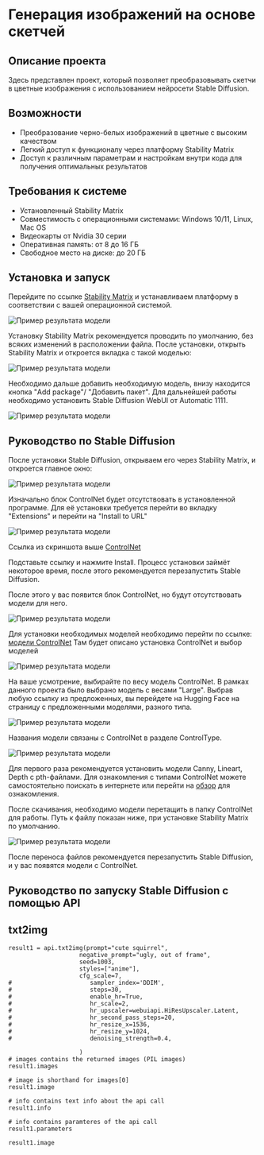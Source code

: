 # Генерация изображений на основе скетчей

## Описание проекта
Здесь представлен проект, который позволяет преобразовывать скетчи в цветные изображения с использованием нейросети Stable Diffusion.

## Возможности
- Преобразование черно-белых изображений в цветные с высоким качеством
- Легкий доступ к функционалу через платформу Stability Matrix
- Доступ к различным параметрам и настройкам внутри кода для получения оптимальных результатов

## Требования к системе
- Установленный Stability Matrix
- Совместимость с операционными системами: Windows 10/11, Linux, Mac OS
- Видеокарты от Nvidia 30 серии
- Оперативная память: от 8 до 16 ГБ
- Свободное место на диске: до 20 ГБ

## Установка и запуск
Перейдите по ссылке [Stability Matrix](https://github.com/LykosAI/StabilityMatrix) и устанавливаем платформу в соответствии с вашей операционной системой.

![Пример результата модели](https://github.com/Opetrek/Image2Image/blob/main/screens/%D0%A3%D1%81%D1%82%D0%B0%D0%BD%D0%BE%D0%B2%D0%BA%D0%B0%20SM.png)

Установку Stability Matrix рекомендуется проводить по умолчанию, без всяких изменений в расположении файла.
После установки, открыть Stability Matrix и откроется вкладка с такой моделью: 

![Пример результата модели](https://github.com/Opetrek/Image2Image/blob/main/screens/Установка%20Stable%20Duffision%20ч.1.png)

Необходимо дальше добавить необходимую модель, внизу находится кнопка "Add package"/ "Добавить пакет". Для дальнейшей работы необходимо установить Stable Diffusion WebUI от Automatic 1111.

![Пример результата модели](https://github.com/Opetrek/Image2Image/blob/main/screens/Установка%20SD%202.1.png)


## Руководство по Stable Diffusion

После установки Stable Diffusion, открываем его через Stability Matrix, и откроется главное окно:

![Пример результата модели](https://github.com/Opetrek/Image2Image/blob/main/screens/Настройка%20SD%20ч1.png)

Изначально блок ControlNet будет отсутствовать в установленной программе. Для её установки требуется перейти во вкладку "Extensions" и перейти на "Install to URL"

![Пример результата модели](https://github.com/Opetrek/Image2Image/blob/main/screens/Настройка%20SD%20ч2.png)

Ссылка из скриншота выше [ControlNet](https://github.com/Mikubill/sd-webui-controlnet)

Подставьте ссылку и нажмите Install. Процесс установки займёт некоторое время, после этого рекомендуется перезапустить Stable Diffusion.

После этого у вас появится блок ControlNet, но будут отсутствовать модели для него.

![Пример результата модели](https://github.com/Opetrek/Image2Image/blob/main/screens/Настройка%20SD%20ч3.png)

Для установки необходимых моделей необходимо перейти по ссылке:  [модели ControlNet](https://github.com/Mikubill/sd-webui-controlnet/wiki/Model-download)
Там будет описано установка ControlNet и выбор моделей

![Пример результата модели](https://github.com/Opetrek/Image2Image/blob/main/screens/Настройка%20SD%20ч4.png)

На ваше усмотрение, выбирайте по весу модель ControlNet. В рамках данного проекта было выбрано модель с весами "Large".
Выбрав любую ссылку из предложенных, вы перейдете на Hugging Face на страницу с предложенными моделями, разного типа.

![Пример результата модели](https://github.com/Opetrek/Image2Image/blob/main/screens/Настройка%20SD%20ч5.png)

Названия модели связаны с ControlNet в разделе ControlType.

![Пример результата модели](https://github.com/Opetrek/Image2Image/blob/main/screens/Настройка%20SD%20ч6.png)

Для первого раза рекомендуется установить модели Canny, Lineart, Depth с pth-файлами. Для ознакомления с типами ControlNet можете самостоятельно поискать в интернете или перейти на [обзор](https://www.itshneg.com/controlnet-upravlyaj-pozami-v-stable-diffusion/) для ознакомления.

После скачивания, необходимо модели перетащить в папку ControlNet для работы. Путь к файлу показан ниже, при установке Stability Matrix по умолчанию.

![Пример результата модели](https://github.com/Opetrek/Image2Image/blob/main/screens/Настройка%20SD%20ч7.png)

После переноса файлов рекомендуется перезапустить Stable Diffusion, и у вас появятся модели с ControlNet.

## Руководство по запуску Stable Diffusion с помощью API

## txt2img
```
result1 = api.txt2img(prompt="cute squirrel",
                    negative_prompt="ugly, out of frame",
                    seed=1003,
                    styles=["anime"],
                    cfg_scale=7,
#                      sampler_index='DDIM',
#                      steps=30,
#                      enable_hr=True,
#                      hr_scale=2,
#                      hr_upscaler=webuiapi.HiResUpscaler.Latent,
#                      hr_second_pass_steps=20,
#                      hr_resize_x=1536,
#                      hr_resize_y=1024,
#                      denoising_strength=0.4,

                    )
# images contains the returned images (PIL images)
result1.images

# image is shorthand for images[0]
result1.image

# info contains text info about the api call
result1.info

# info contains paramteres of the api call
result1.parameters

result1.image
```
